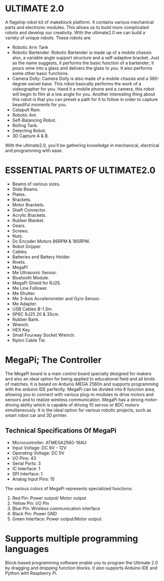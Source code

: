 # ULTIMATE 2.0
A flagship robot kit of makeblock platform. It contains various mechanical parts and electronic modules. This allows us to build more complicated robots and develop our creativity. With the ultimate2.0 we can build a variety of unique robots.
These robots are:

- Robotic Arm Tank
- Robotic Bartender: Robotic Bartender is made up of a mobile chassis also, a variable angle support structure and a self-adaptive bracket. Just as the name suggests, it performs the basic function of a bartender; it pours wine into a glass and delivers the glass to you. It also performs some other basic functions.
- Camera Dolly: Camera Dolly is also made of a mobile chassis and a 360-degree swivel base. This robot basically performs the work of a videographer for you. Hand it a mobile phone and a camera, this robot will begin to film at a low angle for you. Another interesting thing about this robot is that you can preset a path for it to follow in order to capture beautiful moments for you.
- Catapult Ram.
- Robotic Ant.
- Self-Balancing Robot.
- Rolling Tank.
- Detecting Robot.
- 3D Capture A & B.

With the ultimate2.0, you'll be gathering knowledge in mechanical, electrical and programming with ease.

# ESSENTIAL PARTS OF ULTIMATE2.0
- Beams of various sizes.
- Slide Beams.
- Plates.
- Brackets.
- Motor Brackets.
- Shaft Connector.
- Acrylic Brackets.
- Rubber Blanket.
- Gears.
- Screws.
- Nuts.
- Dc Encoder Motors 86RPM & 185RPM.
- Robot Gripper
- Cables.
- Batteries and Battery Holder.
- Rivets.
- MegaPI
- Me Ultrasonic Sensor.
- Bluetooth Module.
- MegaPi Shield for RJ25.
- Me Line Follower.
- Me Shutter.
- Me 3-Axis Accelerometer and Gyro Sensor.
- Me Adapter.
- USB Cables B-1.3m.
- 6P6C RJ25 20 & 35cm.
- Rubber Bank.
- Wrench.
- HEX Key.
- Small Fourway Socket Wrench.
- Nylon Cable Tie.

# MegaPi; The Controller
The MegaPi board is a main control board specially designed for makers and also an ideal option for being applied to educational field and all kinds of matches. It is based on Arduino MEGA 2560n and supports programming with the arduino IDE perfectly. MegaPi can be divided into 6 function area, allowing you to connect with various plug-in modules to drive motors and sensors and to realize wireless communication. MegaPi has a strong motor-driving ability which is capable of driving 10 servos or 8DC motors simultaneously. It is the ideal option for various robotic projects, such as smart robot car and 3D printer.

## Technical Specifications Of MegaPi
- Microcontroller: ATMEGA2560-16AU
- Input Voltage: DC 6V - 12V
- Operating Voltage: DC 5V
- I/O Pins: 43
- Serial Ports: 3
- IC Interface: 1
- SPI Interface: 1
- Analog Input Pins: 15

The various colors of MegaPi represents specialized functions:
1. Red Pin: Power output/ Motor output
2. Yellow Pin: I/O Pin
3. Blue Pin: Wireless communication interface
4. Black Pin: Power GND
5. Green Interface: Power output/Motor output.

# Supports multiple programming languages
Block-based programming software enable you to program the Ultimate 2.0 by dragging and dropping function blocks. It also supports Arduino IDE and Python with Raspberry Pi. 